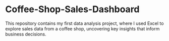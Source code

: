 # Coffee-Shop-Sales-Dashboard
This repository contains my first data analysis project, where I used Excel to explore sales data from a coffee shop, uncovering key insights that inform business decisions.

